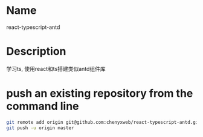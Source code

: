 # Name

react-typescript-antd

# Description

学习ts, 使用react和ts搭建类似antd组件库

# push an existing repository from the command line

```bash
git remote add origin git@github.com:chenyxweb/react-typescript-antd.git
git push -u origin master
```





